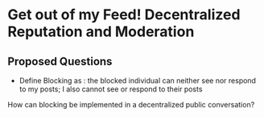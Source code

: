 # Get out of my Feed!  Decentralized Reputation and Moderation

## Proposed Questions

* Define Blocking as : the blocked individual can neither see nor respond to my posts; I also cannot see or respond to their posts

How can blocking be implemented in a decentralized public conversation?
